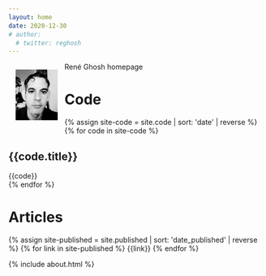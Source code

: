 ```yaml
---
layout: home
date: 2020-12-30
# author:
  # twitter: reghosh
---
```


<div class="brand">
  <img src="images/selfie.jpg" height="100" class="img-circular" style="float:left;margin: 1em">
    <p>
    René Ghosh homepage
  </p>
</div>

<div class="section full-card" id="code">
  <div class="section-title"><h1>Code</h1></div>
</div>

{% assign site-code = site.code | sort: 'date' | reverse %}
{% for code in site-code %}
<div class="section">  
  <div class="section-body">
    <h2>{{code.title}}</h2>  
  {{code}}
  </div>
</div>
{% endfor %}

<div class="section full-card" id="articles">
  <div class="section-title">
    <h1>Articles</h1>
  </div>
</div>


{% assign site-published = site.published | sort: 'date_published' | reverse %}
{% for link in site-published %}
{{link}}
{% endfor %}

{% include about.html %}

